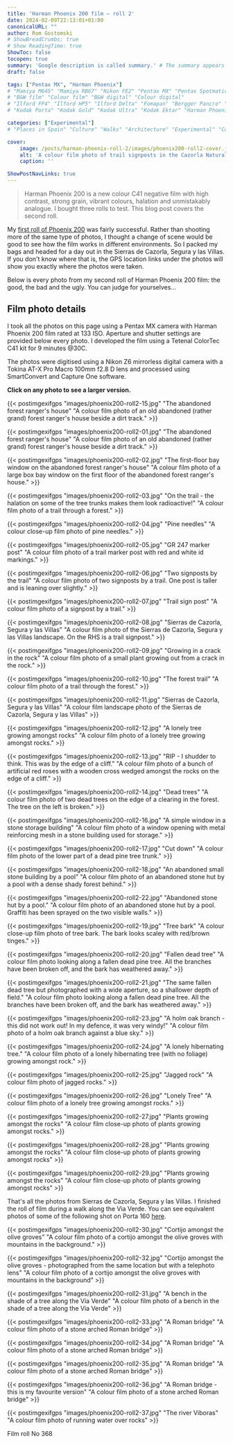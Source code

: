 ```yaml
---
title: 'Harman Phoenix 200 film – roll 2'
date: 2024-02-09T22:13:01+01:00
canonicalURL: ""
author: Rom Gostomski
# ShowBreadCrumbs: true
# Show ReadingTime: true
ShowToc: false
tocopen: true
summary: 'Google description is called summary.' # The summary appears as the Google description and also on the posts list page. If you also want it to appear on the page, use description instead of summary.
draft: false

tags: ["Pentax MX", "Harman Phoenix"]
# "Mamiya M645" "Mamiya RB67" "Nikon FE2" "Pentax MX" "Pentax Spotmatic" "Pinhole" "Horseman VH-R" "Zeis Ikon Ikoflex" "Zeiss Super Ikonta"
# "B&W film" "Colour film" "B&W digital" "Colour digital"
# "Ilford FP4" "Ilford HP5" "Ilford Delta" "Fomapan" "Bergger Pancro" "Rollei RPX" "Kentmere"
# "Kodak Porta" "Kodak Gold" "Kodak Ultra" "Kodak Ektar" "Harman Phoenix"

categories: ["Experimental"]
# "Places in Spain" "Culture" "Walks" "Architecture" "Experimental" "Cortijo" "Via Verde" "White village"

cover:
    image: /posts/harman-phoenix-roll-2/images/phoenix200-roll2-cover.jpg
    alt: 'A colour film photo of trail signposts in the Cazorla Natural Park'
    caption: ''

ShowPostNavLinks: true
---
```

> Harman Phoenix 200 is a new colour C41 negative film with high contrast, strong grain, vibrant colours, halation and unmistakably analogue. I bought three rolls to test. This blog post covers the second roll.

My [first roll of Phoenix 200](/posts/harman-phoenix-200/) was fairly successful. Rather than shooting more of the same type of photos, I thought a change of scene would be good to see how the film works in different environments. So I packed my bags and headed for a day out in the Sierras de Cazorla, Segura y las Villas. If you don't know where that is, the GPS location links under the photos will show you exactly where the photos were taken.

Below is every photo from my second roll of Harman Phoenix 200 film: the good, the bad and the ugly. You can judge for yourselves...

## Film photo details

I took all the photos on this page using a Pentax MX camera with Harman Phoenix 200 film rated at 133 ISO. Aperture and shutter settings are provided below every photo. I developed the film using a Tetenal ColorTec C41 kit for 9 minutes @30C.

The photos were digitised using a Nikon Z6 mirrorless digital camera with a Tokina AT-X Pro Macro 100mm f2.8 D lens and processed using SmartConvert and Capture One software.

**Click on any photo to see a larger version.**

{{< postimgexifgps "images/phoenix200-roll2-15.jpg" 
"The abandoned forest ranger's house" 
"A colour film photo of an old abandoned (rather grand) forest ranger's house beside a dirt track." >}}

{{< postimgexifgps "images/phoenix200-roll2-01.jpg" 
"The abandoned forest ranger's house" 
"A colour film photo of an old abandoned (rather grand) forest ranger's house beside a dirt track." >}}

{{< postimgexifgps "images/phoenix200-roll2-02.jpg" 
"The first-floor bay window on the abandoned forest ranger's house" 
"A colour film photo of a large box bay window on the first floor of the abandoned forest ranger's house." >}}

{{< postimgexifgps "images/phoenix200-roll2-03.jpg" 
"On the trail - the halation on some of the tree trunks makes them look radioactive!" 
"A colour film photo of a trail through a forest." >}}

{{< postimgexifgps "images/phoenix200-roll2-04.jpg" 
"Pine needles" 
"A colour close-up film photo of pine needles." >}}

{{< postimgexifgps "images/phoenix200-roll2-05.jpg" 
"GR 247 marker post" 
"A colour film photo of a trail marker post with red and white id markings." >}}

{{< postimgexifgps "images/phoenix200-roll2-06.jpg" 
"Two signposts by the trail" 
"A colour film photo of two signposts by a trail. One post is taller and is leaning over slightly." >}}

{{< postimgexifgps "images/phoenix200-roll2-07.jpg" 
"Trail sign post" 
"A colour film photo of a signpost by a trail." >}}

{{< postimgexifgps "images/phoenix200-roll2-08.jpg" 
"Sierras de Cazorla, Segura y las Villas" 
"A colour film photo of the Sierras de Cazorla, Segura y las Villas landscape. On the RHS is a trail signpost." >}}

{{< postimgexifgps "images/phoenix200-roll2-09.jpg" 
"Growing in a crack in the rock" 
"A colour film photo of a small plant growing out from a crack in the rock." >}}

{{< postimgexifgps "images/phoenix200-roll2-10.jpg" 
"The forest trail" 
"A colour film photo of a trail through the forest." >}}

{{< postimgexifgps "images/phoenix200-roll2-11.jpg" 
"Sierras de Cazorla, Segura y las Villas" 
"A colour film landscape photo of the Sierras de Cazorla, Segura y las Villas" >}}

{{< postimgexifgps "images/phoenix200-roll2-12.jpg" 
"A lonely tree growing amongst rocks" 
"A colour film photo of a lonely tree growing amongst rocks." >}}

{{< postimgexifgps "images/phoenix200-roll2-13.jpg" 
"RIP - I shudder to think. This was by the edge of a cliff." 
"A colour film photo of a bunch of artificial red roses with a wooden cross wedged amongst the rocks on the edge of a cliff." >}}

{{< postimgexifgps "images/phoenix200-roll2-14.jpg" 
"Dead trees" 
"A colour film photo of two dead trees on the edge of a clearing in the forest. The tree on the left is broken." >}}

{{< postimgexifgps "images/phoenix200-roll2-16.jpg" 
"A simple window in a stone storage building" 
"A colour film photo of a window opening with metal reinforcing mesh in a stone building used for storage." >}}

{{< postimgexifgps "images/phoenix200-roll2-17.jpg" 
"Cut down" 
"A colour film photo of the lower part of a dead pine tree trunk." >}}

{{< postimgexifgps "images/phoenix200-roll2-18.jpg" 
"An abandoned small stone building by a pool" 
"A colour film photo of an abandoned stone hut by a pool with a dense shady forest behind." >}}

{{< postimgexifgps "images/phoenix200-roll2-22.jpg" 
"Abandoned stone hut by a pool." 
"A colour film photo of an abandoned stone hut by a pool. Graffiti has been sprayed on the two visible walls." >}}

{{< postimgexifgps "images/phoenix200-roll2-19.jpg" 
"Tree bark" 
"A colour close-up film photo of tree bark. The bark looks scaley with red/brown tinges." >}}

{{< postimgexifgps "images/phoenix200-roll2-20.jpg" 
"Fallen dead tree" 
"A colour film photo looking along a fallen dead pine tree. All the branches have been broken off, and the bark has weathered away." >}}

{{< postimgexifgps "images/phoenix200-roll2-21.jpg" 
"The same fallen dead tree but photographed with a wide aperture, so a shallower depth of field." 
"A colour film photo looking along a fallen dead pine tree. All the branches have been broken off, and the bark has weathered away." >}}

{{< postimgexifgps "images/phoenix200-roll2-23.jpg" 
"A holm oak branch - this did not work out! In my defence, it was very windy!" 
"A colour film photo of a holm oak branch against a blue sky." >}}

{{< postimgexifgps "images/phoenix200-roll2-24.jpg" 
"A lonely hibernating tree." 
"A colour film photo of a lonely hibernating tree (with no foliage) growing amongst rock." >}}

{{< postimgexifgps "images/phoenix200-roll2-25.jpg" 
"Jagged rock" 
"A colour film photo of jagged rocks." >}}

{{< postimgexifgps "images/phoenix200-roll2-26.jpg" 
"Lonely Tree" 
"A colour film photo of a lonely tree growing amongst rocks." >}}

{{< postimgexifgps "images/phoenix200-roll2-27.jpg" 
"Plants growing amongst the rocks" 
"A colour film close-up photo of plants growing amongst rocks." >}}

{{< postimgexifgps "images/phoenix200-roll2-28.jpg" 
"Plants growing amongst the rocks" 
"A colour film close-up photo of plants growing amongst rocks" >}}

{{< postimgexifgps "images/phoenix200-roll2-29.jpg" 
"Plants growing amongst the rocks" 
"A colour film close-up photo of plants growing amongst rocks" >}}

That's all the photos from Sierras de Cazorla, Segura y las Villas. I finished the roll of film during a walk along the Via Verde. You can see equivalent photos of some of the following shot on Porta 160 [here](/posts/via-verde/).

{{< postimgexifgps "images/phoenix200-roll2-30.jpg" 
"Cortijo amongst the olive groves" 
"A colour film photo of a cortijo amongst the olive groves with mountains in the background." >}}

{{< postimgexifgps "images/phoenix200-roll2-32.jpg" 
"Cortijo amongst the olive groves - photographed from the same location but with a telephoto lens" 
"A colour film photo of a cortijo amongst the olive groves with mountains in the background" >}}

{{< postimgexifgps "images/phoenix200-roll2-31.jpg" 
"A bench in the shade of a tree along the Via Verde" 
"A colour film photo of a bench in the shade of a tree along the Via Verde" >}}

{{< postimgexifgps "images/phoenix200-roll2-33.jpg" 
"A Roman bridge" 
"A colour film photo of a stone arched Roman bridge" >}}

{{< postimgexifgps "images/phoenix200-roll2-34.jpg" 
"A Roman bridge" 
"A colour film photo of a stone arched Roman bridge" >}}

{{< postimgexifgps "images/phoenix200-roll2-35.jpg" 
"A Roman bridge" 
"A colour film photo of a stone arched Roman bridge" >}}

{{< postimgexifgps "images/phoenix200-roll2-36.jpg" 
"A Roman bridge - this is my favourite version" 
"A colour film photo of a stone arched Roman bridge" >}}

{{< postimgexifgps "images/phoenix200-roll2-37.jpg" 
"The river Viboras" 
"A colour film photo of running water over rocks" >}}


Film roll No 368